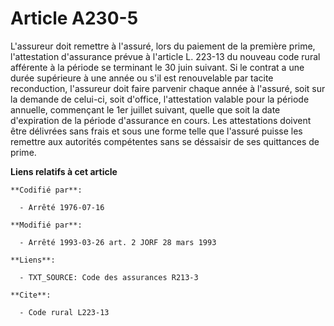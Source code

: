 # Article A230-5

L'assureur doit remettre à l'assuré, lors du paiement de la première prime, l'attestation d'assurance prévue à l'article L.
223-13 du nouveau code rural afférente à la période se terminant le 30 juin suivant. Si le contrat a une durée supérieure à
une année ou s'il est renouvelable par tacite reconduction, l'assureur doit faire parvenir chaque année à l'assuré, soit sur
la demande de celui-ci, soit d'office, l'attestation valable pour la période annuelle, commençant le 1er juillet suivant,
quelle que soit la date d'expiration de la période d'assurance en cours. Les attestations doivent être délivrées sans frais
et sous une forme telle que l'assuré puisse les remettre aux autorités compétentes sans se déssaisir de ses quittances de
prime.

**Liens relatifs à cet article**

	**Codifié par**:

	  - Arrêté 1976-07-16

	**Modifié par**:

	  - Arrêté 1993-03-26 art. 2 JORF 28 mars 1993

	**Liens**:

	  - TXT_SOURCE: Code des assurances R213-3

	**Cite**:

	  - Code rural L223-13

